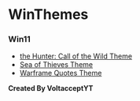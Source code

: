 # WinThemes
### Win11
- [the Hunter: Call of the Wild Theme]()
- [Sea of Thieves Theme](https://github.com/VoltacceptYT/WinThemes/blob/main/Win11/Sea%20of%20Thieves%20Theme%20(Win11).deskthemepack)
- [Warframe Quotes Theme]()

**Created By VoltacceptYT**
